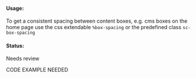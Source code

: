 #### Usage:

To get a consistent spacing between content boxes, e.g. cms boxes on the home page use the css extendable `%box-spacing` or the predefined class `sc-box-spacing`

#### Status:

<p class="status review">Needs review</p>

CODE EXAMPLE NEEDED
